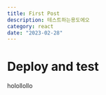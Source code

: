 ```yaml
---
title: First Post
description: 테스트하는용도에오
category: react
date: "2023-02-28"
---
```


# Deploy and test

holollollo
